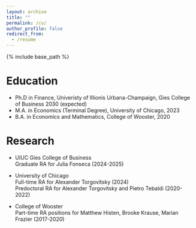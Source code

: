 ```yaml
---
layout: archive
title: ""
permalink: /cv/
author_profile: false
redirect_from:
  - /resume
---
```


{% include base_path %}

Education
======
* Ph.D in Finance, Univeristy of Illionis Urbana-Champaign, Gies College of Business 2030 (expected)
* M.A. in Economics (Terminal Degree), University of Chicago, 2023
* B.A. in Economics and Mathematics, College of Wooster, 2020

Research
======
* UIUC Gies College of Business<br>
  Graduate RA for Julia Fonseca (2024-2025)

* University of Chicago<br>
  Full-time RA for Alexander Torgovitsky (2024)<br>
  Predoctoral RA for Alexander Torgovitsky and Pietro Tebaldi (2020-2022)

* College of Wooster<br>
  Part-time RA positions for Matthew Histen, Brooke Krause, Marian Frazier (2017-2020)
  